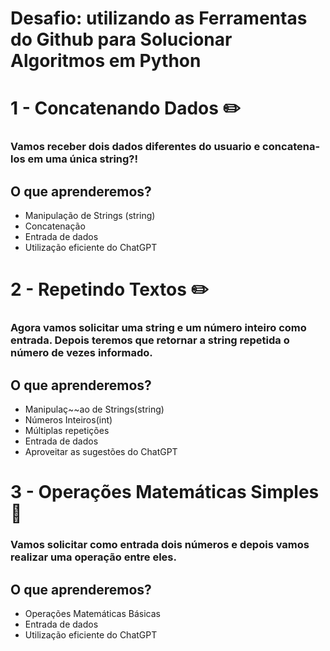 # Desafio: utilizando as Ferramentas do Github para Solucionar Algoritmos em Python

# 1 - Concatenando Dados ✏️
### Vamos receber dois dados diferentes do usuario e concatena-los em uma única string?!

## O que aprenderemos? 
- Manipulação de Strings (string)
- Concatenação
- Entrada de dados
- Utilização eficiente do ChatGPT


# 2 - Repetindo Textos ✏️
### Agora vamos solicitar uma string e um número inteiro como entrada. Depois teremos que retornar a string repetida o número de vezes informado.

## O que aprenderemos?

- Manipulaç~~ao de Strings(string)
- Números Inteiros(int)
- Múltiplas repetições
- Entrada de dados
- Aproveitar as sugestões do ChatGPT

# 3 - Operações Matemáticas Simples 📐

### Vamos solicitar como entrada dois números e depois vamos realizar uma operação entre eles.

## O que aprenderemos?

- Operações Matemáticas Básicas
- Entrada de dados
- Utilização eficiente do ChatGPT



